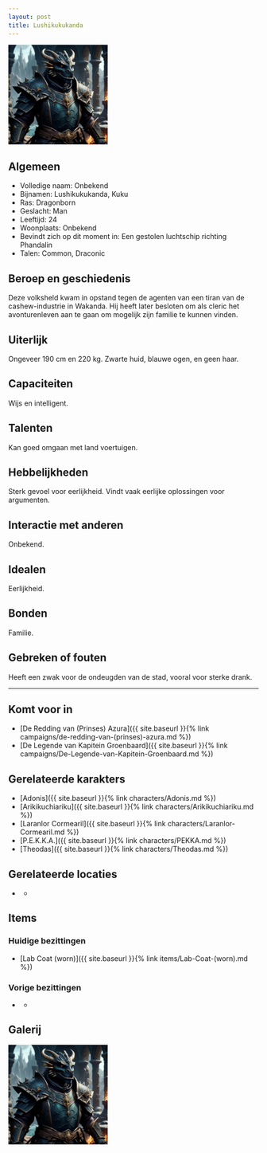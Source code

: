 ```yaml
---
layout: post
title: Lushikukukanda
---
```


<img src="../images/Lushikukukanda.jpg" alt="Lushikukukanda" width=200>

## Algemeen
* Volledige naam: Onbekend
* Bijnamen: Lushikukukanda, Kuku
* Ras: Dragonborn
* Geslacht: Man
* Leeftijd: 24
* Woonplaats: Onbekend
* Bevindt zich op dit moment in: Een gestolen luchtschip richting Phandalin
* Talen: Common, Draconic

## Beroep en geschiedenis
Deze volksheld kwam in opstand tegen de agenten van een tiran van de cashew-industrie in Wakanda. Hij heeft later besloten om als cleric het avonturenleven aan te gaan om mogelijk zijn familie te kunnen vinden.

## Uiterlijk
Ongeveer 190 cm en 220 kg. Zwarte huid, blauwe ogen, en geen haar.

## Capaciteiten
Wijs en intelligent.

## Talenten
Kan goed omgaan met land voertuigen.

## Hebbelijkheden
Sterk gevoel voor eerlijkheid. Vindt vaak eerlijke oplossingen voor argumenten.

## Interactie met anderen
Onbekend.

## Idealen
Eerlijkheid.

## Bonden
Familie.

## Gebreken of fouten
Heeft een zwak voor de ondeugden van de stad, vooral voor sterke drank.

---

## Komt voor in
* [De Redding van (Prinses) Azura]({{ site.baseurl }}{% link campaigns/de-redding-van-(prinses)-azura.md %})
* [De Legende van Kapitein Groenbaard]({{ site.baseurl }}{% link campaigns/De-Legende-van-Kapitein-Groenbaard.md %})

## Gerelateerde karakters
* [Adonis]({{ site.baseurl }}{% link characters/Adonis.md %})
* [Arikikuchiariku]({{ site.baseurl }}{% link characters/Arikikuchiariku.md %})
* [Laranlor Cormearil]({{ site.baseurl }}{% link characters/Laranlor-Cormearil.md %})
* [P.E.K.K.A.]({{ site.baseurl }}{% link characters/PEKKA.md %})
* [Theodas]({{ site.baseurl }}{% link characters/Theodas.md %})

## Gerelateerde locaties
* -

## Items

### Huidige bezittingen
* [Lab Coat (worn)]({{ site.baseurl }}{% link items/Lab-Coat-(worn).md %})

### Vorige bezittingen
* -

## Galerij
<img src="../images/Lushikukukanda.jpg" alt="Lushikukukanda" width=200>